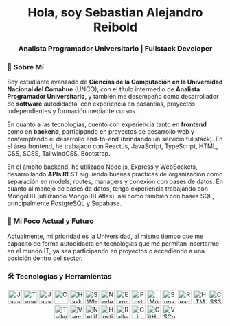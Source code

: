 <h1 align="center"> Hola, soy Sebastian Alejandro Reibold</h1>
<h3 align="center">  Analista Programador Universitario | Fullstack Developer </h3>

### 👋 Sobre Mí

Soy estudiante avanzado de **Ciencias de la Computación en la Universidad Nacional del Comahue** (UNCO), con el título intermedio de **Analista Programador Universitario**, y también me desempeño como desarrollador de **software** autodidacta, con experiencia en pasantías, proyectos independientes y formación mediante cursos.

En cuanto a las tecnologías, cuento con experiencia tanto en **frontend** como en **backend**, participando en proyectos de desarrollo web y contemplando el desarrollo end-to-end (brindando un servicio fullstack). En el área frontend, he trabajado con ReactJs, JavaScript, TypeScript, HTML, CSS, SCSS, TailwindCSS, Bootstrap.

En el ámbito backend, he utilizado Node.js, Express y WebSockets, desarrollando **APIs REST** siguiendo buenas prácticas de organización como separación en models, routes, managers y conexión con bases de datos. En cuanto al manejo de bases de datos, tengo experiencia trabajando con MongoDB (utilizando MongoDB Atlas), así como también con bases SQL, principalmente PostgreSQL y Supabase.

### 🔮  Mi Foco Actual y Futuro

Actualmente, mi prioridad es la Universidad, al mismo tiempo que me capacito de forma autodidacta en tecnologías que me permitan insertarme en el mundo IT, ya sea participando en proyectos o accediendo a una posición dentro del sector.

### 🛠️ Tecnologías y Herramientas

<p align="center">
  <!-- Lenguajes -->
  <img src="https://cdn.jsdelivr.net/gh/devicons/devicon/icons/javascript/javascript-original.svg" height="32" alt="JavaScript" title="JavaScript" />
  <img src="https://cdn.jsdelivr.net/gh/devicons/devicon/icons/typescript/typescript-original.svg" height="32" alt="TypeScript" title="TypeScript" />
  <img src="https://cdn.jsdelivr.net/gh/devicons/devicon/icons/java/java-original.svg" height="32" alt="Java" title="Java" />
  <img src="https://cdn.jsdelivr.net/gh/devicons/devicon/icons/c/c-original.svg" height="32" alt="C" title="C" />
  <img src="https://cdn.simpleicons.org/haskell/5D4F85" height="32" alt="Haskell" title="Haskell" />
  <img src="https://avatars.githubusercontent.com/u/6884283?s=200&v=4" height="32" alt="SWI-Prolog" title  
  
  
  <!-- Backend -->
  <img src="https://cdn.jsdelivr.net/gh/devicons/devicon/icons/nodejs/nodejs-original.svg" height="32" alt="Node.js" title="Node.js" />
  <img src="https://cdn.jsdelivr.net/gh/devicons/devicon/icons/express/express-original.svg" height="32" alt="Express.js" title="Express.js" />
  <!-- Bases de Datos -->
  <img src="https://cdn.jsdelivr.net/gh/devicons/devicon/icons/postgresql/postgresql-original.svg" height="32" alt="PostgreSQL" title="PostgreSQL" />
  <img src="https://cdn.jsdelivr.net/gh/devicons/devicon/icons/mongodb/mongodb-original.svg" height="32" alt="MongoDB" title="MongoDB" />
  <img src="https://cdn.simpleicons.org/supabase/3ECF8E" height="32" alt="Supabase" title="Supabase" />
  
 <!-- Frontend -->
  <img src="https://cdn.jsdelivr.net/gh/devicons/devicon/icons/react/react-original.svg" height="32" alt="React" title="React" />
  <img src="https://cdn.jsdelivr.net/gh/devicons/devicon/icons/html5/html5-original.svg" height="32" alt="HTML5" title="HTML5" />
  <img src="https://cdn.jsdelivr.net/gh/devicons/devicon/icons/css3/css3-original.svg" height="32" alt="CSS3" title="CSS3" />
  <img src="https://cdn.simpleicons.org/tailwindcss/06B6D4" height="32" alt="TailwindCSS" title="TailwindCSS" />
  
<!-- Herramientas y Despliegue -->
  <img src="https://cdn.simpleicons.org/vercel/000000" height="32" alt="Vercel" title="Vercel" />
  <img src="https://cdn.simpleicons.org/netlify/00C7B7" height="32" alt="Netlify" title="Netlify" />
  <img src="https://cdn.simpleicons.org/hostinger/673DE6" height="32" alt="Hostinger" title="Hostinger" />
  <img src="https://cdn.simpleicons.org/railway/0B0D0D" height="32" alt="Railway" title="Railway" />
  
  <img src="https://cdn.jsdelivr.net/gh/devicons/devicon/icons/git/git-original.svg" height="32" alt="Git" title="Git" />
  <img src="https://cdn.jsdelivr.net/gh/devicons/devicon/icons/github/github-original.svg" height="32" alt="GitHub" title="GitHub" />
  <img src="https://cdn.jsdelivr.net/gh/devicons/devicon/icons/vscode/vscode-original.svg" height="32" alt="VSCode" title="VSCode" />
</p>
